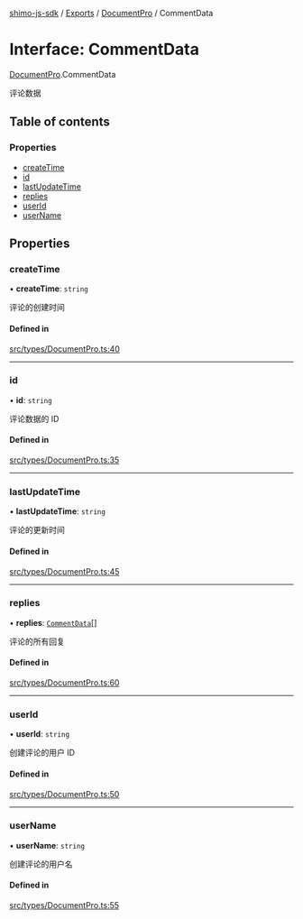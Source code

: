 [shimo-js-sdk](../README.md) / [Exports](../modules.md) / [DocumentPro](../modules/DocumentPro.md) / CommentData

# Interface: CommentData

[DocumentPro](../modules/DocumentPro.md).CommentData

评论数据

## Table of contents

### Properties

- [createTime](DocumentPro.CommentData.md#createtime)
- [id](DocumentPro.CommentData.md#id)
- [lastUpdateTime](DocumentPro.CommentData.md#lastupdatetime)
- [replies](DocumentPro.CommentData.md#replies)
- [userId](DocumentPro.CommentData.md#userid)
- [userName](DocumentPro.CommentData.md#username)

## Properties

### createTime

• **createTime**: `string`

评论的创建时间

#### Defined in

[src/types/DocumentPro.ts:40](https://github.com/shimohq/shimo-js-sdk/blob/b1f4ecc/src/types/DocumentPro.ts#L40)

___

### id

• **id**: `string`

评论数据的 ID

#### Defined in

[src/types/DocumentPro.ts:35](https://github.com/shimohq/shimo-js-sdk/blob/b1f4ecc/src/types/DocumentPro.ts#L35)

___

### lastUpdateTime

• **lastUpdateTime**: `string`

评论的更新时间

#### Defined in

[src/types/DocumentPro.ts:45](https://github.com/shimohq/shimo-js-sdk/blob/b1f4ecc/src/types/DocumentPro.ts#L45)

___

### replies

• **replies**: [`CommentData`](DocumentPro.CommentData.md)[]

评论的所有回复

#### Defined in

[src/types/DocumentPro.ts:60](https://github.com/shimohq/shimo-js-sdk/blob/b1f4ecc/src/types/DocumentPro.ts#L60)

___

### userId

• **userId**: `string`

创建评论的用户 ID

#### Defined in

[src/types/DocumentPro.ts:50](https://github.com/shimohq/shimo-js-sdk/blob/b1f4ecc/src/types/DocumentPro.ts#L50)

___

### userName

• **userName**: `string`

创建评论的用户名

#### Defined in

[src/types/DocumentPro.ts:55](https://github.com/shimohq/shimo-js-sdk/blob/b1f4ecc/src/types/DocumentPro.ts#L55)
